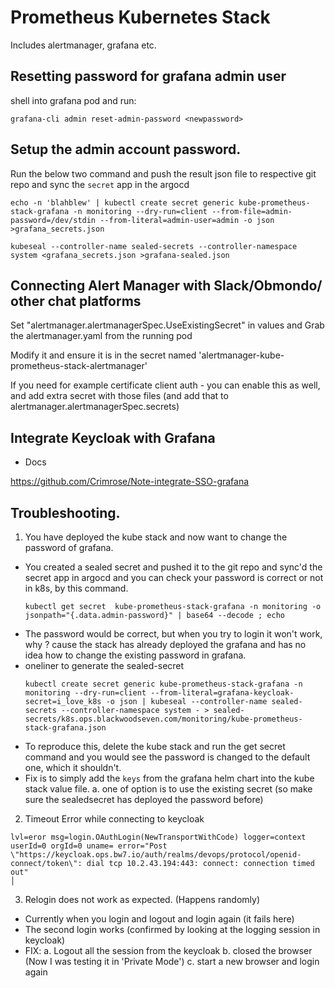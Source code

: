 # Prometheus Kubernetes Stack

Includes alertmanager, grafana etc.

## Resetting password for grafana admin user

shell into grafana pod and run:

```
grafana-cli admin reset-admin-password <newpassword>
```

## Setup the admin account password.

Run the below two command and push the result json file to respective git repo and sync the `secret` app in the argocd

```
echo -n 'blahblew' | kubectl create secret generic kube-prometheus-stack-grafana -n monitoring --dry-run=client --from-file=admin-password=/dev/stdin --from-literal=admin-user=admin -o json >grafana_secrets.json

kubeseal --controller-name sealed-secrets --controller-namespace system <grafana_secrets.json >grafana-sealed.json
```

## Connecting Alert Manager with Slack/Obmondo/ other chat platforms
Set "alertmanager.alertmanagerSpec.UseExistingSecret" in values and Grab the alertmanager.yaml from the running pod

Modify it and ensure it is in the secret named 'alertmanager-kube-prometheus-stack-alertmanager'

If you need for example certificate client auth - you can enable this as well, and add extra secret with those files (and add that to alertmanager.alertmanagerSpec.secrets)

## Integrate Keycloak with Grafana

* Docs

https://github.com/Crimrose/Note-integrate-SSO-grafana

## Troubleshooting.

1. You have deployed the kube stack and now want to change the password of grafana.
  * You created a sealed secret and pushed it to the git repo and sync'd the secret app in argocd and you can check your password is correct or not in k8s, by this command.
    ```
    kubectl get secret  kube-prometheus-stack-grafana -n monitoring -o jsonpath="{.data.admin-password}" | base64 --decode ; echo
    ```
  * The password would be correct, but when you try to login it won't work, why ? cause the stack has already deployed the grafana and has no idea how to change the existing password in grafana.
  * oneliner to generate the sealed-secret
    ```
    kubectl create secret generic kube-prometheus-stack-grafana -n monitoring --dry-run=client --from-literal=grafana-keycloak-secret=i_love_k8s -o json | kubeseal --controller-name sealed-secrets --controller-namespace system - > sealed-secrets/k8s.ops.blackwoodseven.com/monitoring/kube-prometheus-stack-grafana.json
    ```
  * To reproduce this, delete the kube stack and run the get secret command and you would see the password is changed to the default one, which it shouldn't.
  * Fix is to simply add the `keys` from the grafana helm chart into the kube stack value file.
    a. one of option is to use the existing secret (so make sure the sealedsecret has deployed the password before)

2. Timeout Error while connecting to keycloak
  ```
  lvl=eror msg=login.OAuthLogin(NewTransportWithCode) logger=context userId=0 orgId=0 uname= error="Post \"https://keycloak.ops.bw7.io/auth/realms/devops/protocol/openid-connect/token\": dial tcp 10.2.43.194:443: connect: connection timed out"                                                                                    │
  ```

3. Relogin does not work as expected. (Happens randomly)
  * Currently when you login and logout and login again (it fails here)
  * The second login works (confirmed by looking at the logging session in keycloak)
  * FIX:
    a. Logout all the session from the keycloak
    b. closed the browser (Now I was testing it in 'Private Mode')
    c. start a new browser and login again
